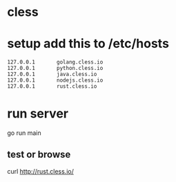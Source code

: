 # cless

# setup add this to /etc/hosts
```
127.0.0.1       golang.cless.io
127.0.0.1       python.cless.io
127.0.0.1       java.cless.io
127.0.0.1       nodejs.cless.io
127.0.0.1       rust.cless.io
```

# run server
go run main

## test or browse
curl http://rust.cless.io/